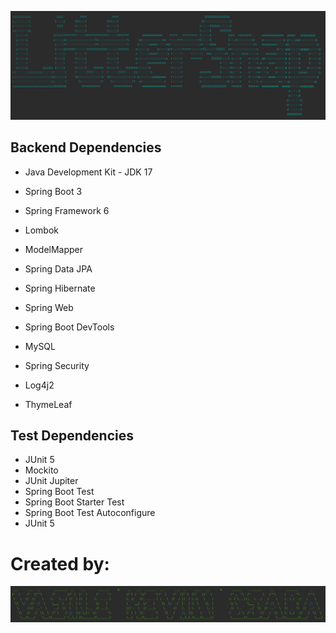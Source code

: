 ![img.png](img.png)


## Backend Dependencies

- Java Development Kit - JDK 17
- Spring Boot 3
- Spring Framework 6

- Lombok
- ModelMapper
- Spring Data JPA
- Spring Hibernate
- Spring Web
- Spring Boot DevTools
- MySQL
- Spring Security
- Log4j2
- ThymeLeaf

## Test Dependencies

- JUnit 5
- Mockito
- JUnit Jupiter
- Spring Boot Test
- Spring Boot Starter Test
- Spring Boot Test Autoconfigure
- JUnit 5

# Created by:

![img_1.png](img_1.png)